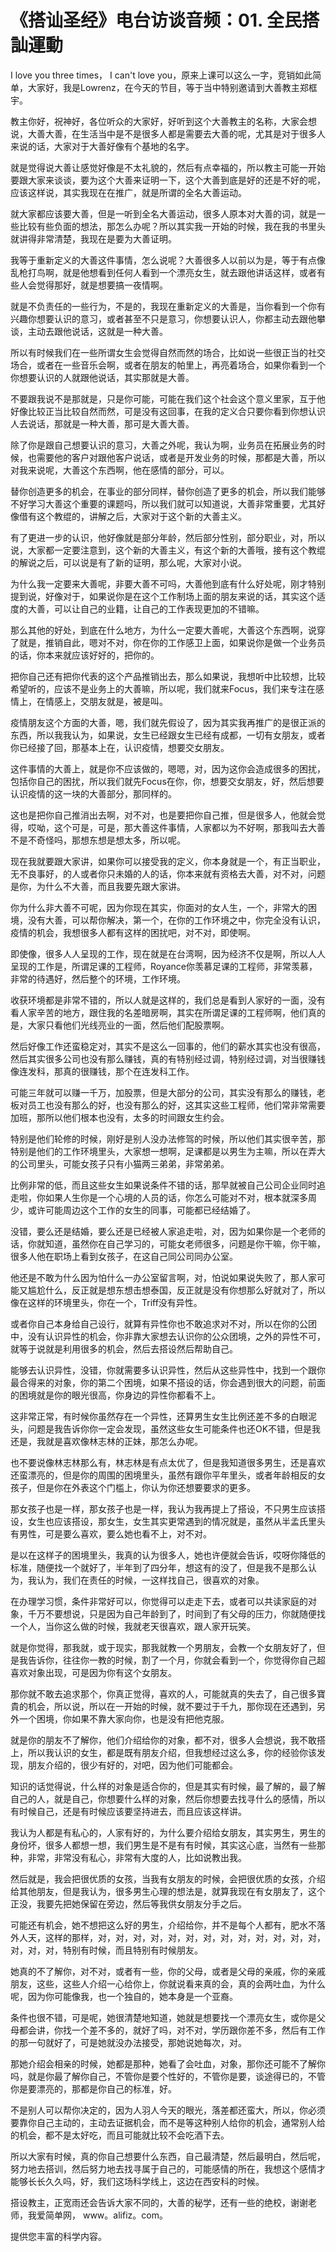# 《搭讪圣经》电台访谈音频：01. 全民搭訕運動

I love you three times， I can't love you，原来上课可以这么一字，竞销如此简单，大家好，我是Lowrenz，在今天的节目，等于当中特别邀请到大善教主郑框宇。

教主你好，祝神好，各位听众的大家好，好听到这个大善教主的名称，大家会想说，大善大善，在生活当中是不是很多人都是需要去大善的呢，尤其是对于很多人来说的话，大家对于大善好像有个基地的名字。

就是觉得说大善让感觉好像是不太礼貌的，然后有点幸福的，所以教主可能一开始要跟大家来谈谈，要为这个大善来证明一下，这个大善到底是好的还是不好的呢，应该这样说，其实我现在在推广，就是所谓的全名大善运动。

就大家都应该要大善，但是一听到全名大善运动，很多人原本对大善的词，就是一些比较有些负面的想法，那怎么办呢？所以其实我一开始的时候，我在我的书里头就讲得非常清楚，我现在是要为大善证明。

我等于重新定义的大善这件事情，怎么说呢？大善很多人以前以为是，等于有点像乱枪打鸟啊，就是他想看到任何人看到一个漂亮女生，就去跟他讲话这样，或者有些人会觉得那好，就是想要搞一夜情啊。

就是不负责任的一些行为，不是的，我现在重新定义的大善是，当你看到一个你有兴趣你想要认识的意习，或者甚至不只是意习，你想要认识人，你都主动去跟他攀谈，主动去跟他说话，这就是一种大善。

所以有时候我们在一些所谓女生会觉得自然而然的场合，比如说一些很正当的社交场合，或者在一些音乐会啊，或者在朋友的帕里上，再亮着场合，如果你看到一个你想要认识的人就跟他说话，其实那就是大善。

不要跟我说不是那就是，只是你可能，可能在我们这个社会这个意义里家，互于他好像比较正当比较自然而然，可是没有这回事，在我的定义合只要你看到你想认识人去说话，那就是一种大善，那可是大善大善。

除了你是跟自己想要认识的意习，大善之外呢，我认为啊，业务员在拓展业务的时候，也需要他的客户对跟他客户说话，或者是开发业务的时候，那都是大善，所以对我来说呢，大善这个东西啊，他在感情的部分，可以。

替你创造更多的机会，在事业的部分同样，替你创造了更多的机会，所以我们能够不好学习大善这个重要的课题吗，所以我们就可以知道说，大善非常重要，尤其好像借有这个教绲的，讲解之后，大家对于这个新的大善主义。

有了更进一步的认识，他好像就是部分年龄，然后部分性别，部分职业，对，所以说，大家都一定要注意到，这个新的大善主义，有这个新的大善哦，接有这个教绲的解说之后，可以说是有了新的证明，那么呢，大家对小说。

为什么我一定要来大善呢，非要大善不可吗，大善他到底有什么好处呢，刚才特别提到说，好像对于，如果说你是在这个工作制场上面的朋友来说的话，其实这个适度的大善，可以让自己的业籍，让自己的工作表现更加的不错嘛。

那么其他的好处，到底在什么地方，为什么一定要大善呢，大善这个东西啊，说穿了就是，推销自此，嗯对不对，你在你的工作感卫上面，如果说你是做一个业务员的话，你本来就应该好好的，把你的。

把你自己还有把你代表的这个产品推销出去，那么如果说，我想听中比较想，比较希望听的，应该不是业务上的大善嘛，所以呢，我们就来Focus，我们来专注在感情上，在情感上，交朋友就是，被是叫。

疫情朋友这个方面的大善，嗯，我们就先假设了，因为其实我再推广的是很正派的东西，所以我我认为，如果说，女生已经跟女生已经有成都，一切有女朋友，或者你已经接了回，那基本上在，认识疫情，想要交女朋友。

这件事情的大善上，就是你不应该做的，嗯嗯，对，因为这你会造成很多的困扰，包括你自己的困扰，所以我们就先Focus在你，你，想要交女朋友，好，然后想要认识疫情的这一块的大善部分，那同样的。

这也是把你自己推消出去啊，对不对，也是要把你自己推，但是很多人，他就会觉得，哎呦，这个可是，可是，那大善这件事情，人家都以为不好啊，那我叫去大善不是不奇怪吗，那想东想是想太多，所以呢。

现在我就要跟大家讲，如果你可以接受我的定义，你本身就是一个，有正当职业，无不良事好，的人或者你只未婚的人的话，你本来就有资格去大善，对不对，问题是你，为什么不大善，而且我要先跟大家讲。

你为什么非大善不可呢，因为你现在其实，你面对的女人生，一个，非常大的困境，没有大善，可以帮你解决，第一个，在你的工作环境之中，你完全没有认识，疫情的机会，我想很多人都有这样的困扰吧，对不对，即使啊。

即使像，很多人人呈现的工作，现在就是在台湾啊，因为经济不仅是啊，所以人人呈现的工作是，所谓足课的工程师，Royance你羡慕足课的工程师，非常羡慕，非常的待遇好，然后整个的环境，工作环境。

收获环境都是非常不错的，所以人就是这样的，我们总是看到人家好的一面，没有看人家辛苦的地方，跟住我的名差暗房啊，其实在所谓足课的工程师啊，他们真的是，大家只看他们光线亮业的一面，然后他们配股票啊。

然后好像工作还蛮稳定对，其实不是这么一回事的，他们的薪水其实也没有很高，然后其实很多公司也没有那么赚钱，真的有特别经过调，特别经过调，对当很赚钱像连发科，那真的很赚钱，那个在连发科工作。

可能三年就可以赚一千万，加股票，但是大部分的公司，其实没有那么的赚钱，老板对员工也没有那么的好，也没有那么的好，这其实这些工程师，他们常非常需要加班，那所以他们根本也没有，太多的时间跟女生约会。

特别是他们轮修的时候，刚好是别人没办法修驾的时候，所以他们其实很辛苦，那特别是他们的工作环境里头，大家想一想啊，足课都是以男生为主嘛，所以在弄大的公司里头，可能女孩子只有小猫两三弟弟，非常弟弟。

比例非常的低，而且这些女生如果说条件不错的话，那早就被自己公司企业同时追走啦，你如果人生你是一个心境的人员的话，你怎么可能对不对，根本就深多周少，或许可能周边这个工作的女生的同事，可能都已经结婚了。

没错，要么还是结婚，要么还是已经被人家追走啦，对，因为如果你是一个老师的话，你就知道，虽然你在自己学习的，可能女老师很多，问题是你干嘛，你干嘛，很多人他在职场上看到女孩子，在这自己同公司同办公室。

他还是不敢为什么因为怕什么一办公室留言啊，对，怕说如果说失败了，那人家可能又尴尬什么，反正就是想东想击想泰国，反正就是没有你想那么好就对了，所以像在这样的环境里头，你在一个，Triff没有异性。

或者你自己本身给自己设行，就算有异性你也不敢追求对不对，所以在你的公团中，没有认识异性的机会，你非靠大家想去认识你的公众团境，之外的异性不可，就等于说就是利用很多的机会，然后去搭设然后帮助自己。

能够去认识异性，没错，你就需要多认识异性，然后从这些异性中，找到一个跟你最合得来的对象，你的第二个困境，如果不搭设的话，你会遇到很大的问题，前面的困境就是你的眼光很高，你身边的异性你都看不上。

这非常正常，有时候你虽然存在一个异性，还算男生女生比例还差不多的白眼泥头，问题是我告诉你你一定会发现，虽然这些女生可能条件也还OK不错，但是我还是，我就是喜欢像林志林的正妹，那怎么办呢。

也不要说像林志林那么有，林志林是有点太优了，但是我知道很多男生，还是喜欢还蛮漂亮的，但是你的周围的困境里头，虽然有跟你平年里头，或者年龄相反的女孩子，但是你在外表这个门槛上，你认为你还想要要求的更多。

那女孩子也是一样，那女孩子也是一样，我认为我再提上了搭设，不只男生应该搭设，女生也应该搭设，那女生，女生其实更常遇到的情况就是，虽然从半孟氏里头有男性，可是要么喜欢，要么她也看不上，对不对。

是以在这样子的困境里头，我真的认为很多人，她也许便就会告诉，哎呀你降低的标准，随便找一个就好了，半年到了四分年，想这有的没了，但是我不是那么认为，我认为，我们在责任的时候，一这样找自己，很喜欢的对象。

在办理学习惯，条件非常好可以，你觉得可以走走下去，或者可以共读家庭的对象，千万不要想说，只是因为自己年龄到了，时间到了有父母的压力，你就随便找一个人，当你这么做的时候，我就老天很喜欢，跟人家开玩笑。

就是你觉得，那我就，或于现实，那我就教一个男朋友，会教一个女朋友好了，但是我告诉你，往往你一教的时候，割了一个月，你就会看到一个，你觉得你自己超喜欢对象出现，可是因为你有这个女朋友。

那你就不敢去追求那个，你真正觉得，喜欢的人，可能就真的失去了，自己很多寶貴的机会，所以说，所以在一开始的时候，就不要过于千九，那你现在还遇到，另外一个困境，你如果不靠大家向你，也是没有把他克服。

就是你的朋友不了解你，他们介绍给你的对象，都不对，很多人会想说，我不敢搭上，所以我认识的女生，都是既有朋友介绍，但我想经过这么多，你的经验你该发现，朋友介绍的，很少有好的，对吧，因为他们可能都会。

知识的话觉得说，什么样的对象是适合你的，但是其实有时候，最了解的，最了解自己的人，就是自己，你想要什么样的对象，然后你想要去找寻什么的感情，所以有时候自己，还是有时候应该要坚持进去，而且应该这样讲。

我认为人都是有私心的，人家有好的，为什么要介绍给女朋友，其实男生，男生的身份坏，很多人都想一想，我们男生是不是有有时候，其实这心底，当然有一些那种，非常，非常没有私心，非常有大度的人，比如说教出我。

然后就是，我会把很优质的女孩，当我有女朋友的时候，会把很优质的女孩，介绍给其他朋友，但是我认为，很多男生心理的想法是，就算我现在有女朋友了，这个正没，我要先把她保留在旁边，然后等我供女朋友分手之后。

可能还有机会，她不想把这么好的男生，介绍给你，并不是每个人都有，肥水不落外人天，这样的那样，对，对，对，对，对，对，对，对，对，对，对，对，对，对，对，对，特别有时候，而且特别有时候朋友。

她真的不了解你，对不对，或者有一些，你的父母，或者是父母的亲戚，你的亲戚朋友，这些，这些人介绍一心给你上，你就说看来真的会，真的会两吐血，为什么呢，因为你可能像我，也一个独自的，她本身是一个亚裔。

条件也很不错，可是呢，她很清楚地知道，她就是想要找一个漂亮女生，或你是父母都会讲，你找一个差不多的，就好了吗，对不对，学历跟你差不多，然后有工作的那一句就好了，可是她就没办法接受，那她说她每次，对。

那她介绍会相亲的时候，她都是那种，她看了会吐血，对象，那你还可能不了解你吗，就是你最了解你自己，不管你是要个性好的，不管你是要，谈途得已的，不管你是要漂亮的，那都是你自己的标准，好。

不是别人可以帮你决定的，因为人羽人今天的眼光，落差都还蛮大，所以，你必须要靠你自己主动的，主动去证据机会，而不是等这种别人给你的机会，通常别人给的机会，都不是太好吃，而且可能就比较不会吃酒下去。

所以大家有时候，真的你自己想要什么东西，自己最清楚，然后最明白，然后呢，努力地去搭训，然后努力地去找寻属于自己的，可能感情的所在，我想这个感情才能够长长久久吗，好，我们这场科学线上，这边在西安科的时候。

搭设教主，正宽雨还会告诉大家不同的，大善的秘学，还有一些的绝校，谢谢老师，我爱简单网， www。alifiz。com。

提供您丰富的科学内容。